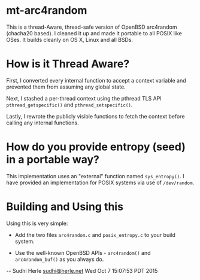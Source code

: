 # mt-arc4random
This is a thread-Aware, thread-safe version of OpenBSD arc4random (chacha20 based).
I cleaned it up and made it portable to all POSIX like OSes. It
builds cleanly on OS X, Linux and all BSDs.


# How is it Thread Aware?
First, I converted every internal function to accept a context
variable and prevented them from assuming any global state.

Next, I stashed a per-thread context using the pthread TLS API
`pthread_getspecific()` and `pthread_setspecific()`.

Lastly, I rewrote the publicly visible functions to fetch the
context before calling any internal functions.

# How do you provide entropy (seed) in a portable way?
This implementation uses an "external" function named
`sys_entropy()`. I have provided an implementation for POSIX systems
via use of `/dev/random`.

# Building and Using this
Using this is very simple:

* Add the two files `arc4random.c` and `posix_entropy.c` to your
  build system.

* Use the well-known OpenBSD APIs - `arc4random()` and
  `arc4random_buf()` as you always do.


--
Sudhi Herle <sudhi@herle.net>
Wed Oct  7 15:07:53 PDT 2015
